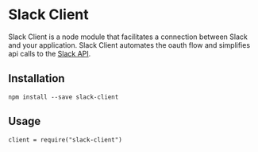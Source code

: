 # Slack Client
Slack Client is a node module that facilitates a connection between Slack and your application. Slack Client automates the oauth flow and simplifies api calls to the [Slack API](https://api.slack.com/methods).

## Installation
```
npm install --save slack-client
```

## Usage
```
client = require("slack-client")
```